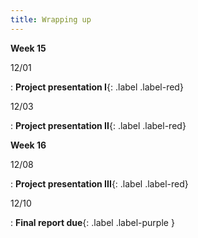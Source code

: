 ```yaml
---
title: Wrapping up
---
```



**Week 15**

12/01

: **Project presentation I**{: .label .label-red}

12/03

: **Project presentation II**{: .label .label-red}



**Week 16**

12/08

: **Project presentation III**{: .label .label-red}

12/10

: **Final report due**{: .label .label-purple } 

